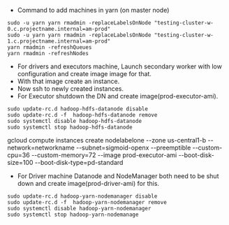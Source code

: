* Command to add machines in yarn (on master node)
```
sudo -u yarn yarn rmadmin -replaceLabelsOnNode "testing-cluster-w-0.c.projectname.internal=am-prod"
sudo -u yarn yarn rmadmin -replaceLabelsOnNode "testing-cluster-w-1.c.projectname.internal=am-prod" 
yarn rmadmin -refreshQueues
yarn rmadmin -refreshNodes

````


* For drivers and executors machine, Launch secondary worker with low configuration and create image image for that.
* With that image create an instance.
* Now ssh to newly created instances.
* For Executor shutdown the DN and create image(prod-executor-ami).
```
sudo update-rc.d hadoop-hdfs-datanode disable
sudo update-rc.d -f  hadoop-hdfs-datanode remove
sudo systemctl disable hadoop-hdfs-datanode
sudo systemctl stop hadoop-hdfs-datanode
````
gcloud compute instances create nodelabelone --zone us-central1-b  --network=networkname --subnet=sigmoid-openx --preemptible  --custom-cpu=36 --custom-memory=72 --image prod-executor-ami --boot-disk-size=100 --boot-disk-type=pd-standard

* For Driver machine Datanode and NodeManager both need to be shut down and create image(prod-driver-ami) for this.
```
sudo update-rc.d hadoop-yarn-nodemanager disable
sudo update-rc.d -f  hadoop-yarn-nodemanager remove
sudo systemctl disable hadoop-yarn-nodemanager
sudo systemctl stop hadoop-yarn-nodemanage
````
